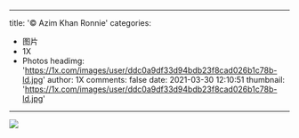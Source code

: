 
---
title: '© Azim Khan Ronnie'
categories: 
 - 图片
 - 1X
 - Photos
headimg: 'https://1x.com/images/user/ddc0a9df33d94bdb23f8cad026b1c78b-ld.jpg'
author: 1X
comments: false
date: 2021-03-30 12:10:51
thumbnail: 'https://1x.com/images/user/ddc0a9df33d94bdb23f8cad026b1c78b-ld.jpg'
---

<div>   
<img src="https://1x.com/images/user/ddc0a9df33d94bdb23f8cad026b1c78b-ld.jpg" referrerpolicy="no-referrer">  
</div>
            